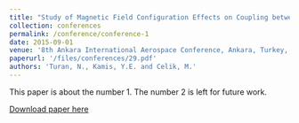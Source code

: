 ```yaml
---
title: "Study of Magnetic Field Configuration Effects on Coupling between Hall Effect Thruster and Hollow Cathode"
collection: conferences
permalink: /conference/conference-1
date: 2015-09-01
venue: '8th Ankara International Aerospace Conference, Ankara, Turkey, also AIAC-2015-119'
paperurl: '/files/conferences/29.pdf'
authors: 'Turan, N., Kamis, Y.E. and Celik, M.'
---
```

This paper is about the number 1. The number 2 is left for future work.

[Download paper here](http://academicpages.github.io/files/paper1.pdf)